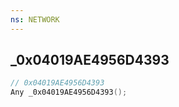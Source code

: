 ```yaml
---
ns: NETWORK
---
```

## _0x04019AE4956D4393

```c
// 0x04019AE4956D4393
Any _0x04019AE4956D4393();
```

